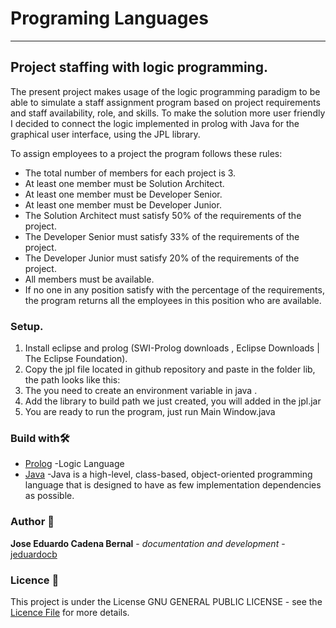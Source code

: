 # Programing Languages

------------


## Project staffing with logic programming.

The present project makes usage of the logic programming paradigm to be able to simulate a staff assignment program based on project requirements and staff availability, role, and skills. To make the solution more user friendly I decided to connect the logic implemented in prolog with Java for the graphical user interface, using the JPL library.

To assign employees to a project the program follows these rules:
- The total number of members for each project is 3.
- At least one member must be Solution Architect.
- At least one member must be Developer Senior.
- At least one member must be Developer Junior.
- The Solution Architect must satisfy 50% of the requirements of the project. 
- The Developer Senior must satisfy 33% of the requirements of the project.
- The Developer Junior must satisfy 20% of the requirements of the project. 
- All members must be available.
- If no one in any position satisfy with the percentage of the requirements, the program returns all the employees in this position who are available.


### Setup.

1.	Install eclipse and prolog (SWI-Prolog downloads , Eclipse Downloads | The Eclipse Foundation).  
2.	Copy the jpl file located in github repository and paste in the folder lib, the path looks like this:  
3.	The you need to create an environment variable in java .  
4.	Add the library to build path we just created, you will added in the jpl.jar  
5.	You are ready to run the program, just run Main Window.java 

### Build with🛠️
* [Prolog](http://www.dropwizard.io/1.0.2/docs/) -Logic Language
* [Java](https://maven.apache.org/) -Java is a high-level, class-based, object-oriented programming language that is designed to have as few implementation dependencies as possible.

### Author 📄

**Jose Eduardo Cadena Bernal** - *documentation and development*  - [jeduardocb](https://github.com/jeduardocb "jeduardocb")

### Licence 📄

This project is under the License GNU GENERAL PUBLIC LICENSE - see the   [Licence File](https://github.com/jeduardocb/ProyectoLenguajes/blob/main/Licence.txt "Licence")  for more details. 

